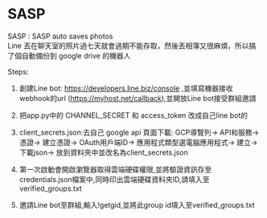 # SASP

SASP : SASP auto saves photos<br>
Line 丟在聊天室的照片過七天就會過期不能存取，然後丟相簿又很麻煩，所以搞了個自動備份到 google drive 的機器人<br>

Steps:
1. 創建Line bot: https://developers.line.biz/console ,並填寫機器接收webhook的url (https://myhost.net/callback),並開放Line bot接受群組邀請

2. 把app.py中的 CHANNEL_SECRET 和 access_token 改成自己line bot的

3. client_secrets.json:去自己 google api 頁面下載:
GCP導覽列->
API和服務->
憑證->
建立憑證->
OAuth用戶端ID->
應用程式類型選電腦應用程式->
建立->
下載json->
放到資料夾中並改名為client_secrets.json

4. 第一次啟動會開啟瀏覽器取得雲端硬碟權限,並將驗證資訊存至credentials.json檔案中,同時印出雲端硬碟資料夾ID,請填入至verified_groups.txt

5. 邀請Line bot至群組,輸入!getgid,並將此group id填入至verified_groups.txt

